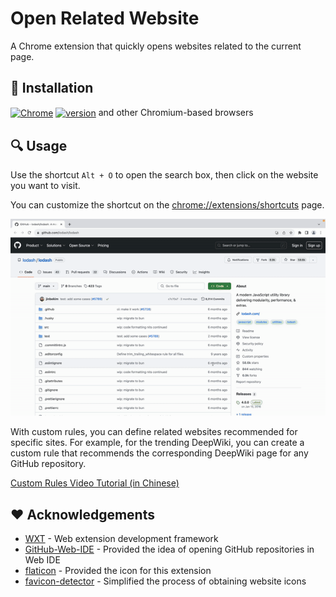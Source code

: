 # Open Related Website

A Chrome extension that quickly opens websites related to the current page.

## 🔧 Installation

[link-chrome]: https://chromewebstore.google.com/detail/open-related-website/kgpcgldebjnldkgfiecjogencpiadpml 'Version published on Chrome Web Store'

[<img src="https://raw.githubusercontent.com/alrra/browser-logos/90fdf03c/src/chrome/chrome.svg" width="48" alt="Chrome" valign="middle">][link-chrome] [<img valign="middle" src="https://img.shields.io/chrome-web-store/v/kgpcgldebjnldkgfiecjogencpiadpml.svg?label=%20" alt="version">][link-chrome] and other Chromium-based browsers

## 🔍 Usage

Use the shortcut `Alt + O` to open the search box, then click on the website you want to visit.

You can customize the shortcut on the <chrome://extensions/shortcuts> page.

![usage](./screenshots/usage.gif)

With custom rules, you can define related websites recommended for specific sites. For example, for the trending DeepWiki, you can create a custom rule that recommends the corresponding DeepWiki page for any GitHub repository.

[Custom Rules Video Tutorial (in Chinese)](https://www.bilibili.com/video/BV13iL2zuEv2/)

## ❤️ Acknowledgements

- [WXT](https://github.com/wxt-dev/wxt) - Web extension development framework
- [GitHub-Web-IDE](https://github.com/zvizvi/GitHub-Web-IDE) - Provided the idea of opening GitHub repositories in Web IDE
- [flaticon](https://www.flaticon.com/free-icon/neural_2103633?term=network&page=1&position=8&origin=search&related_id=2103633) - Provided the icon for this extension
- [favicon-detector](https://github.com/BlackGlory/favicon-detector) - Simplified the process of obtaining website icons
